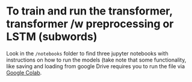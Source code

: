 # To train and run the transformer, transformer /w preprocessing or LSTM (subwords)
Look in the ```/notebooks``` folder to find three jupyter notebooks with instructions on how to run the models (take note that some functionality, like saving and loading from google Drive requires you to run the file via [Google Colab](https://colab.research.google.com).